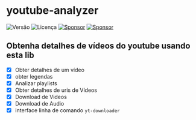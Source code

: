 # youtube-analyzer

![Versão](https://img.shields.io/badge/version-0.3.9-orange)
![Licença](https://img.shields.io/badge/license-MIT-orange)
[![Sponsor](https://img.shields.io/badge/💲Donate-yellow)](https://apoia.se/paulocesar-dev404)
[![Sponsor](https://img.shields.io/badge/Documentation-green)](https://github.com/PauloCesar-dev404/youtube_analyzer/wiki)


Obtenha detalhes de vídeos do youtube usando esta lib
---
- [x] Obter detalhes de um vídeo
- [x] obter legendas
- [x] Analizar playlists
- [x] Obter detalhes de uris de Vídeos
- [x] Download de Videos
- [x] Download de Audio
- [x] interface linha de comando `yt-downloader`
